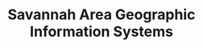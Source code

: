 ---
schema: default
title: Savannah Area Geographic Information Systems
description: 'Geospatial data maintained by SAGIS, a jointly-funded City/County department'
logo: 'http://www.sagis.org/images/SAGISbottomLogo.jpg'
---